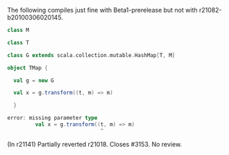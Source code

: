 The following compiles just fine with Beta1-prerelease but not with r21082-b20100306020145.

```scala
class M

class T

class G extends scala.collection.mutable.HashMap[T, M]

object TMap {

  val g = new G

  val x = g.transform((t, m) => m)

  }
```

```scala
error: missing parameter type
         val x = g.transform((t, m) => m)
                              ^

```
(In r21141) Partially reverted r21018. Closes #3153. No review.
